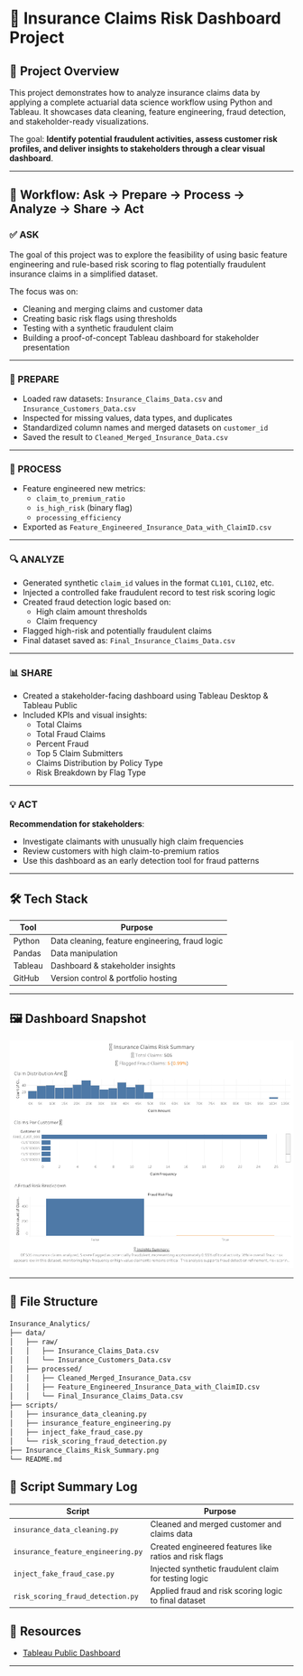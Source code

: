 # 🧾 Insurance Claims Risk Dashboard Project

## 📌 Project Overview

This project demonstrates how to analyze insurance claims data by applying a complete actuarial data science workflow using Python and Tableau. It showcases data cleaning, feature engineering, fraud detection, and stakeholder-ready visualizations.

The goal: **Identify potential fraudulent activities, assess customer risk profiles, and deliver insights to stakeholders through a clear visual dashboard**.

---

## 🔁 Workflow: Ask → Prepare → Process → Analyze → Share → Act

### ✅ ASK
The goal of this project was to explore the feasibility of using basic feature engineering and rule-based risk scoring to flag potentially fraudulent insurance claims in a simplified dataset.

The focus was on:
- Cleaning and merging claims and customer data
- Creating basic risk flags using thresholds
- Testing with a synthetic fraudulent claim
- Building a proof-of-concept Tableau dashboard for stakeholder presentation

---

### 🧹 PREPARE
- Loaded raw datasets: `Insurance_Claims_Data.csv` and `Insurance_Customers_Data.csv`
- Inspected for missing values, data types, and duplicates
- Standardized column names and merged datasets on `customer_id`
- Saved the result to `Cleaned_Merged_Insurance_Data.csv`

---

### 🧪 PROCESS
- Feature engineered new metrics:
  - `claim_to_premium_ratio`
  - `is_high_risk` (binary flag)
  - `processing_efficiency`
- Exported as `Feature_Engineered_Insurance_Data_with_ClaimID.csv`

---

### 🔍 ANALYZE
- Generated synthetic `claim_id` values in the format `CL101`, `CL102`, etc.
- Injected a controlled fake fraudulent record to test risk scoring logic
- Created fraud detection logic based on:
  - High claim amount thresholds
  - Claim frequency
- Flagged high-risk and potentially fraudulent claims
- Final dataset saved as: `Final_Insurance_Claims_Data.csv`

---

### 📊 SHARE
- Created a stakeholder-facing dashboard using Tableau Desktop & Tableau Public
- Included KPIs and visual insights:
  - Total Claims
  - Total Fraud Claims
  - Percent Fraud
  - Top 5 Claim Submitters
  - Claims Distribution by Policy Type
  - Risk Breakdown by Flag Type

---

### 💡 ACT
**Recommendation for stakeholders**:
- Investigate claimants with unusually high claim frequencies
- Review customers with high claim-to-premium ratios
- Use this dashboard as an early detection tool for fraud patterns

---

## 🛠️ Tech Stack

| Tool      | Purpose                         |
|-----------|----------------------------------|
| Python    | Data cleaning, feature engineering, fraud logic |
| Pandas    | Data manipulation               |
| Tableau   | Dashboard & stakeholder insights |
| GitHub    | Version control & portfolio hosting |

---

## 🖼️ Dashboard Snapshot

![Dashboard Snapshot](Insurance_Claims_Risk_Summary.png)

---

## 📂 File Structure

```
Insurance_Analytics/
├── data/
│   ├── raw/
│   │   ├── Insurance_Claims_Data.csv
│   │   └── Insurance_Customers_Data.csv
│   ├── processed/
│   │   ├── Cleaned_Merged_Insurance_Data.csv
│   │   ├── Feature_Engineered_Insurance_Data_with_ClaimID.csv
│   │   └── Final_Insurance_Claims_Data.csv
├── scripts/
│   ├── insurance_data_cleaning.py
│   ├── insurance_feature_engineering.py
│   ├── inject_fake_fraud_case.py
│   └── risk_scoring_fraud_detection.py
├── Insurance_Claims_Risk_Summary.png
└── README.md
```


## 🧾 Script Summary Log

| Script | Purpose |
|--------|---------|
| `insurance_data_cleaning.py` | Cleaned and merged customer and claims data |
| `insurance_feature_engineering.py` | Created engineered features like ratios and risk flags |
| `inject_fake_fraud_case.py` | Injected synthetic fraudulent claim for testing logic |
| `risk_scoring_fraud_detection.py` | Applied fraud and risk scoring logic to final dataset |


## 📎 Resources

- [Tableau Public Dashboard](https://public.tableau.com/app/profile/kent.ward2777/viz/Insurance_Claim_Risk_Summary/Insurance_Claims_Risk_Summary)  
  

---
